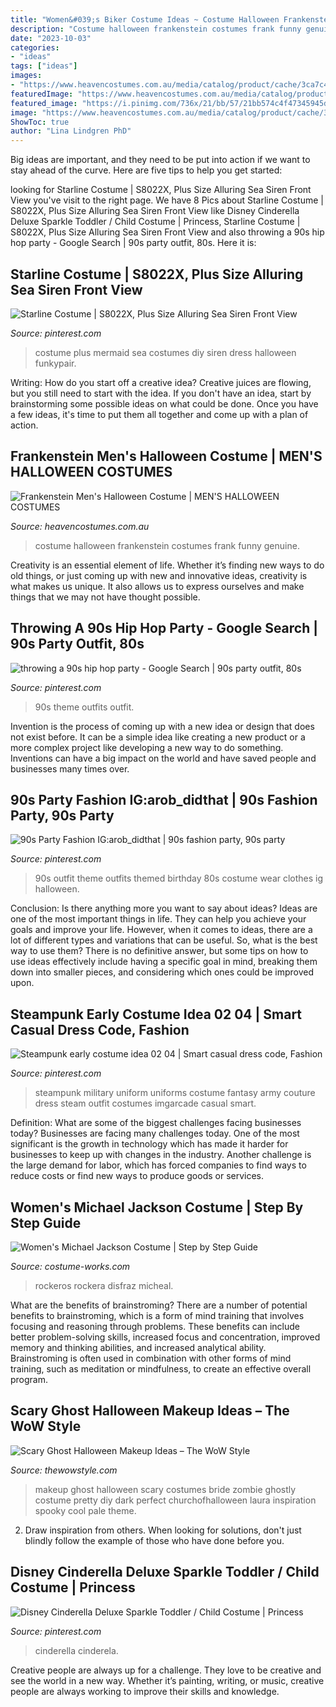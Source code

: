 ```yaml
---
title: "Women&#039;s Biker Costume Ideas ~ Costume Halloween Frankenstein Costumes Frank Funny Genuine"
description: "Costume halloween frankenstein costumes frank funny genuine"
date: "2023-10-03"
categories:
- "ideas"
tags: ["ideas"]
images:
- "https://www.heavencostumes.com.au/media/catalog/product/cache/3ca7c4de79fd9294a778cbfdebc9dde4/c/c/cc--01083-big-frank-frankenstein-halloween-costume-close.jpg"
featuredImage: "https://www.heavencostumes.com.au/media/catalog/product/cache/3ca7c4de79fd9294a778cbfdebc9dde4/c/c/cc--01083-big-frank-frankenstein-halloween-costume-close.jpg"
featured_image: "https://i.pinimg.com/736x/21/bb/57/21bb574c4f47345945dd5babd9a3c511--cinderella-costume-disney-princess-cinderella.jpg"
image: "https://www.heavencostumes.com.au/media/catalog/product/cache/3ca7c4de79fd9294a778cbfdebc9dde4/c/c/cc--01083-big-frank-frankenstein-halloween-costume-close.jpg"
ShowToc: true
author: "Lina Lindgren PhD"
---
```



Big ideas are important, and they need to be put into action if we want to stay ahead of the curve. Here are five tips to help you get started: 

	

		
looking for Starline Costume | S8022X, Plus Size Alluring Sea Siren Front View you've visit to the right page. We have 8 Pics about Starline Costume | S8022X, Plus Size Alluring Sea Siren Front View like Disney Cinderella Deluxe Sparkle Toddler / Child Costume | Princess, Starline Costume | S8022X, Plus Size Alluring Sea Siren Front View and also throwing a 90s hip hop party - Google Search | 90s party outfit, 80s. Here it is:
		
    
## Starline Costume | S8022X, Plus Size Alluring Sea Siren Front View

<img loading=lazy src="https://i.pinimg.com/736x/fc/03/06/fc0306e9a28dfd0019b97c5b0df13d21.jpg" onerror="this.onerror=null;this.src='https://tse4.mm.bing.net/th?id=OIP.AB44zGWipXRDxX8QKjchmgHaJ7&amp;pid=15.1';" alt="Starline Costume | S8022X, Plus Size Alluring Sea Siren Front View">

_Source: pinterest.com_

>costume plus mermaid sea costumes diy siren dress halloween funkypair. 

	

Writing: How do you start off a creative idea?
Creative juices are flowing, but you still need to start with the idea.  If you don't have an idea, start by brainstorming some possible ideas on what could be done. Once you have a few ideas, it's time to put them all together and come up with a plan of action.

    
## Frankenstein Men&#039;s Halloween Costume | MEN&#039;S HALLOWEEN COSTUMES

<img loading=lazy src="https://www.heavencostumes.com.au/media/catalog/product/cache/3ca7c4de79fd9294a778cbfdebc9dde4/c/c/cc--01083-big-frank-frankenstein-halloween-costume-close.jpg" onerror="this.onerror=null;this.src='https://tse3.mm.bing.net/th?id=OIP.ZP8R01e6YxIcSpU02OBC1AHaJ5&amp;pid=15.1';" alt="Frankenstein Men&#039;s Halloween Costume | MEN&#039;S HALLOWEEN COSTUMES">

_Source: heavencostumes.com.au_

>costume halloween frankenstein costumes frank funny genuine. 

	

Creativity is an essential element of life. Whether it’s finding new ways to do old things, or just coming up with new and innovative ideas, creativity is what makes us unique. It also allows us to express ourselves and make things that we may not have thought possible.

    
## Throwing A 90s Hip Hop Party - Google Search | 90s Party Outfit, 80s

<img loading=lazy src="https://i.pinimg.com/736x/d7/06/ce/d706ce9114436147784847c1ad323e78.jpg" onerror="this.onerror=null;this.src='https://tse1.mm.bing.net/th?id=OIP.LIVNJHMEC6YU6ZA2HYA64AAAAA&amp;pid=15.1';" alt="throwing a 90s hip hop party - Google Search | 90s party outfit, 80s">

_Source: pinterest.com_

>90s theme outfits outfit. 

	

Invention is the process of coming up with a new idea or design that does not exist before. It can be a simple idea like creating a new product or a more complex project like developing a new way to do something. Inventions can have a big impact on the world and have saved people and businesses many times over.

    
## 90s Party Fashion IG:arob_didthat | 90s Fashion Party, 90s Party

<img loading=lazy src="https://i.pinimg.com/736x/09/c3/18/09c3183ed6ad44e072bf966c4a0babac--s-wear-s-party.jpg" onerror="this.onerror=null;this.src='https://tse3.mm.bing.net/th?id=OIP.4OoInPA_wCCTItNyeSGVpgHaJ3&amp;pid=15.1';" alt="90s Party Fashion IG:arob_didthat | 90s fashion party, 90s party">

_Source: pinterest.com_

>90s outfit theme outfits themed birthday 80s costume wear clothes ig halloween. 

	

Conclusion: Is there anything more you want to say about ideas?
Ideas are one of the most important things in life. They can help you achieve your goals and improve your life. However, when it comes to ideas, there are a lot of different types and variations that can be useful. So, what is the best way to use them? There is no definitive answer, but some tips on how to use ideas effectively include having a specific goal in mind, breaking them down into smaller pieces, and considering which ones could be improved upon.

    
## Steampunk Early Costume Idea 02 04 | Smart Casual Dress Code, Fashion

<img loading=lazy src="https://i.pinimg.com/736x/c3/81/3e/c3813e4c1808f29c3beb8883d9b9fb53--steampunk-men-steampunk-couture.jpg" onerror="this.onerror=null;this.src='https://tse2.mm.bing.net/th?id=OIP.AOZhdT2edazpZJOXtd1xGwAAAA&amp;pid=15.1';" alt="Steampunk early costume idea 02 04 | Smart casual dress code, Fashion">

_Source: pinterest.com_

>steampunk military uniform uniforms costume fantasy army couture dress steam outfit costumes imgarcade casual smart. 

	

Definition: What are some of the biggest challenges facing businesses today?
Businesses are facing many challenges today. One of the most significant is the growth in technology which has made it harder for businesses to keep up with changes in the industry. Another challenge is the large demand for labor, which has forced companies to find ways to reduce costs or find new ways to produce goods or services.

    
## Women&#039;s Michael Jackson Costume | Step By Step Guide

<img loading=lazy src="https://photos.costume-works.com/full/michael_jackson4.jpg" onerror="this.onerror=null;this.src='https://tse3.mm.bing.net/th?id=OIP.01P3ZwmF-z37XYZLODsILwHaMz&amp;pid=15.1';" alt="Women&#039;s Michael Jackson Costume | Step by Step Guide">

_Source: costume-works.com_

>rockeros rockera disfraz micheal. 

	

What are the benefits of brainstroming?
There are a number of potential benefits to brainstroming, which is a form of mind training that involves focusing and reasoning through problems. These benefits can include better problem-solving skills, increased focus and concentration, improved memory and thinking abilities, and increased analytical ability. Brainstroming is often used in combination with other forms of mind training, such as meditation or mindfulness, to create an effective overall program.

    
## Scary Ghost Halloween Makeup Ideas – The WoW Style

<img loading=lazy src="http://thewowstyle.com/wp-content/uploads/2016/06/Perfect-Ghost-Halloween-Makeup.jpg" onerror="this.onerror=null;this.src='https://tse1.mm.bing.net/th?id=OIP.ovdOXrYo6TUDS6MFk8fAYwHaLH&amp;pid=15.1';" alt="Scary Ghost Halloween Makeup Ideas – The WoW Style">

_Source: thewowstyle.com_

>makeup ghost halloween scary costumes bride zombie ghostly costume pretty diy dark perfect churchofhalloween laura inspiration spooky cool pale theme. 

	

2. Draw inspiration from others. When looking for solutions, don't just blindly follow the example of those who have done before you. 

    
## Disney Cinderella Deluxe Sparkle Toddler / Child Costume | Princess

<img loading=lazy src="https://i.pinimg.com/736x/21/bb/57/21bb574c4f47345945dd5babd9a3c511--cinderella-costume-disney-princess-cinderella.jpg" onerror="this.onerror=null;this.src='https://tse3.mm.bing.net/th?id=OIP.kHrdEbjxdRhYCTdLPQLPSgHaMh&amp;pid=15.1';" alt="Disney Cinderella Deluxe Sparkle Toddler / Child Costume | Princess">

_Source: pinterest.com_

>cinderella cinderela. 

	

Creative people are always up for a challenge. They love to be creative and see the world in a new way. Whether it’s painting, writing, or music, creative people are always working to improve their skills and knowledge.

